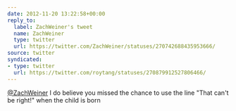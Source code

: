 ```yaml
---
date: 2012-11-20 13:22:58+00:00
reply_to:
  label: ZachWeiner's tweet
  name: ZachWeiner
  type: twitter
  url: https://twitter.com/ZachWeiner/statuses/270742688435953666/
source: twitter
syndicated:
- type: twitter
  url: https://twitter.com/roytang/statuses/270879912527806466/
---
```


[@ZachWeiner](https://twitter.com/ZachWeiner/) I do believe you missed the chance to use the line "That can't be right!" when the child is born